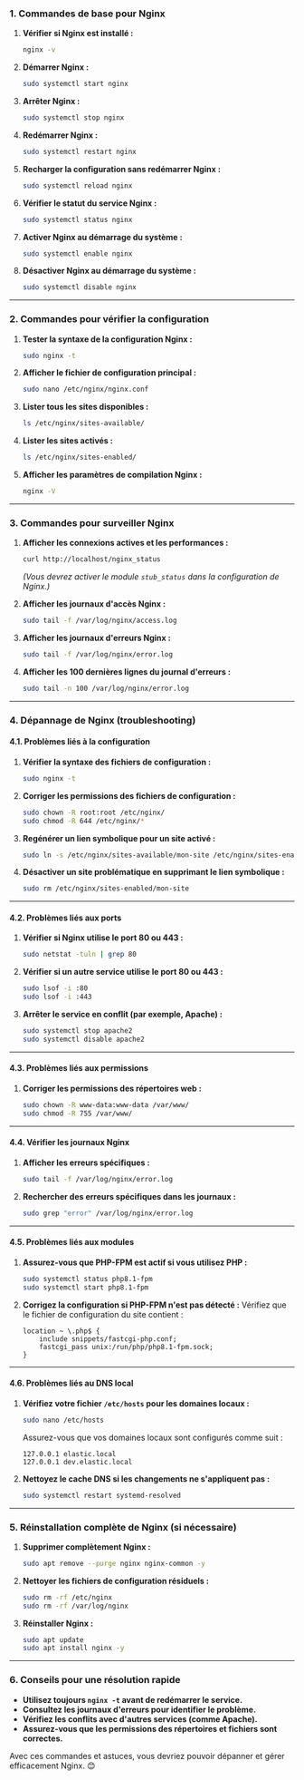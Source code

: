 ### **1. Commandes de base pour Nginx**
1. **Vérifier si Nginx est installé :**
   ```bash
   nginx -v
   ```

2. **Démarrer Nginx :**
   ```bash
   sudo systemctl start nginx
   ```

3. **Arrêter Nginx :**
   ```bash
   sudo systemctl stop nginx
   ```

4. **Redémarrer Nginx :**
   ```bash
   sudo systemctl restart nginx
   ```

5. **Recharger la configuration sans redémarrer Nginx :**
   ```bash
   sudo systemctl reload nginx
   ```

6. **Vérifier le statut du service Nginx :**
   ```bash
   sudo systemctl status nginx
   ```

7. **Activer Nginx au démarrage du système :**
   ```bash
   sudo systemctl enable nginx
   ```

8. **Désactiver Nginx au démarrage du système :**
   ```bash
   sudo systemctl disable nginx
   ```

---

### **2. Commandes pour vérifier la configuration**
1. **Tester la syntaxe de la configuration Nginx :**
   ```bash
   sudo nginx -t
   ```

2. **Afficher le fichier de configuration principal :**
   ```bash
   sudo nano /etc/nginx/nginx.conf
   ```

3. **Lister tous les sites disponibles :**
   ```bash
   ls /etc/nginx/sites-available/
   ```

4. **Lister les sites activés :**
   ```bash
   ls /etc/nginx/sites-enabled/
   ```

5. **Afficher les paramètres de compilation Nginx :**
   ```bash
   nginx -V
   ```

---

### **3. Commandes pour surveiller Nginx**
1. **Afficher les connexions actives et les performances :**
   ```bash
   curl http://localhost/nginx_status
   ```
   *(Vous devrez activer le module `stub_status` dans la configuration de Nginx.)*

2. **Afficher les journaux d'accès Nginx :**
   ```bash
   sudo tail -f /var/log/nginx/access.log
   ```

3. **Afficher les journaux d'erreurs Nginx :**
   ```bash
   sudo tail -f /var/log/nginx/error.log
   ```

4. **Afficher les 100 dernières lignes du journal d'erreurs :**
   ```bash
   sudo tail -n 100 /var/log/nginx/error.log
   ```

---

### **4. Dépannage de Nginx (troubleshooting)**

#### **4.1. Problèmes liés à la configuration**
1. **Vérifier la syntaxe des fichiers de configuration :**
   ```bash
   sudo nginx -t
   ```

2. **Corriger les permissions des fichiers de configuration :**
   ```bash
   sudo chown -R root:root /etc/nginx/
   sudo chmod -R 644 /etc/nginx/*
   ```

3. **Regénérer un lien symbolique pour un site activé :**
   ```bash
   sudo ln -s /etc/nginx/sites-available/mon-site /etc/nginx/sites-enabled/
   ```

4. **Désactiver un site problématique en supprimant le lien symbolique :**
   ```bash
   sudo rm /etc/nginx/sites-enabled/mon-site
   ```

---

#### **4.2. Problèmes liés aux ports**
1. **Vérifier si Nginx utilise le port 80 ou 443 :**
   ```bash
   sudo netstat -tuln | grep 80
   ```

2. **Vérifier si un autre service utilise le port 80 ou 443 :**
   ```bash
   sudo lsof -i :80
   sudo lsof -i :443
   ```

3. **Arrêter le service en conflit (par exemple, Apache) :**
   ```bash
   sudo systemctl stop apache2
   sudo systemctl disable apache2
   ```

---

#### **4.3. Problèmes liés aux permissions**
1. **Corriger les permissions des répertoires web :**
   ```bash
   sudo chown -R www-data:www-data /var/www/
   sudo chmod -R 755 /var/www/
   ```

---

#### **4.4. Vérifier les journaux Nginx**
1. **Afficher les erreurs spécifiques :**
   ```bash
   sudo tail -f /var/log/nginx/error.log
   ```

2. **Rechercher des erreurs spécifiques dans les journaux :**
   ```bash
   sudo grep "error" /var/log/nginx/error.log
   ```

---

#### **4.5. Problèmes liés aux modules**
1. **Assurez-vous que PHP-FPM est actif si vous utilisez PHP :**
   ```bash
   sudo systemctl status php8.1-fpm
   sudo systemctl start php8.1-fpm
   ```

2. **Corrigez la configuration si PHP-FPM n'est pas détecté :**
   Vérifiez que le fichier de configuration du site contient :
   ```nginx
   location ~ \.php$ {
       include snippets/fastcgi-php.conf;
       fastcgi_pass unix:/run/php/php8.1-fpm.sock;
   }
   ```

---

#### **4.6. Problèmes liés au DNS local**
1. **Vérifiez votre fichier `/etc/hosts` pour les domaines locaux :**
   ```bash
   sudo nano /etc/hosts
   ```
   Assurez-vous que vos domaines locaux sont configurés comme suit :
   ```plaintext
   127.0.0.1 elastic.local
   127.0.0.1 dev.elastic.local
   ```

2. **Nettoyez le cache DNS si les changements ne s'appliquent pas :**
   ```bash
   sudo systemctl restart systemd-resolved
   ```

---

### **5. Réinstallation complète de Nginx (si nécessaire)**

1. **Supprimer complètement Nginx :**
   ```bash
   sudo apt remove --purge nginx nginx-common -y
   ```

2. **Nettoyer les fichiers de configuration résiduels :**
   ```bash
   sudo rm -rf /etc/nginx
   sudo rm -rf /var/log/nginx
   ```

3. **Réinstaller Nginx :**
   ```bash
   sudo apt update
   sudo apt install nginx -y
   ```

---

### **6. Conseils pour une résolution rapide**
- **Utilisez toujours `nginx -t` avant de redémarrer le service.**
- **Consultez les journaux d'erreurs pour identifier le problème.**
- **Vérifiez les conflits avec d'autres services (comme Apache).**
- **Assurez-vous que les permissions des répertoires et fichiers sont correctes.**

Avec ces commandes et astuces, vous devriez pouvoir dépanner et gérer efficacement Nginx. 😊
